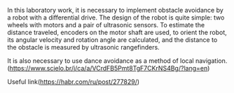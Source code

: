 In this laboratory work, it is necessary to implement obstacle avoidance by a robot with a differential drive. The design of the robot is quite simple: two wheels with motors and a pair of ultrasonic sensors. To estimate the distance traveled, encoders on the motor shaft are used, to orient the robot, its angular velocity and rotation angle are calculated, and the distance to the obstacle is measured by ultrasonic rangefinders.

It is also necessary to use dance avoidance as a method of local navigation. (https://www.scielo.br/j/ca/a/VCrdFB5Pmt8TgF7CKrNS4Bg/?lang=en)

Useful link(https://habr.com/ru/post/277829/)